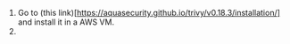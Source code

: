 1) Go to (this link)[https://aquasecurity.github.io/trivy/v0.18.3/installation/] and install it in a AWS VM.
2) 
